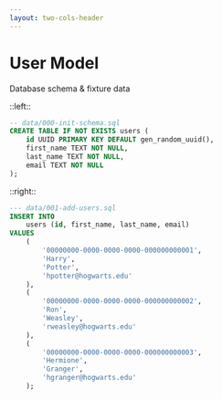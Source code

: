 ```yaml
---
layout: two-cols-header
---
```


<style>
    .col-left {
        margin-right: 1rem;
    }
</style>

# User Model

Database schema & fixture data

::left::

```sql
-- data/000-init-schema.sql
CREATE TABLE IF NOT EXISTS users (
    id UUID PRIMARY KEY DEFAULT gen_random_uuid(),
    first_name TEXT NOT NULL,
    last_name TEXT NOT NULL,
    email TEXT NOT NULL
);
```

::right::

```sql
--- data/001-add-users.sql
INSERT INTO
    users (id, first_name, last_name, email)
VALUES
    (
        '00000000-0000-0000-0000-000000000001',
        'Harry',
        'Potter',
        'hpotter@hogwarts.edu'
    ),
    (
        '00000000-0000-0000-0000-000000000002',
        'Ron',
        'Weasley',
        'rweasley@hogwarts.edu'
    ),
    (
        '00000000-0000-0000-0000-000000000003',
        'Hermione',
        'Granger',
        'hgranger@hogwarts.edu'
    );
```
